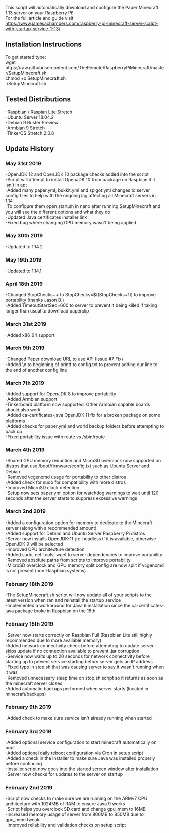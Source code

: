 This script will automatically download and configure the Paper Minecraft 1.13 server on your Raspberry Pi!<br>
For the full article and guide visit https://www.jamesachambers.com/raspberry-pi-minecraft-server-script-with-startup-service-1-13/<br>
<h2>Installation Instructions</h2>
To get started type:<br>
wget https://raw.githubusercontent.com/TheRemote/RaspberryPiMinecraft/master/SetupMinecraft.sh<br>
chmod +x SetupMinecraft.sh<br>
./SetupMinecraft.sh<br>
<h2>Tested Distributions</h2>
-Raspbian / Raspian Lite Stretch<br>
-Ubuntu Server 18.04.2<br>
-Debian 9 Buster Preview<br>
-Armbian 9 Stretch<br>
-TinkerOS Stretch 2.0.8<br>
<h2>Update History</h2>
<h3>May 31st 2019</h3>
-OpenJDK 12 and OpenJDK 10 package checks added into the script<br>
-Script will attempt to install OpenJDK 10 from package on Raspbian if it isn't in apt<br>
-Added many paper.yml, bukkit.yml and spigot.yml changes to server config files to help with the ongoing lag affecting all Minecraft servers in 1.14<br>
-To configure them open start.sh in nano after running SetupMinecraft and you will see the different options and what they do<br>
-Updated Java certificates installer link<br>
-Fixed bug where changing GPU memory wasn't being applied<br>
<h3>May 30th 2019</h3>
-Updated to 1.14.2<br>
<h3>May 19th 2019</h3>
-Updated to 1.14.1<br>
<h3>April 18th 2019</h3>
-Changed StopChecks++ to StopChecks=$((StopChecks+1)) to improve portability (thanks Jason B.)<br>
-Added TimeoutStartSec=600 to server to prevent it being killed if taking longer than usual to download paperclip<br>
<h3>March 31st 2019</h3>
-Added x86_64 support<br>
<h3>March 9th 2019</h3>
-Changed Paper download URL to use API (Issue #7 Fix)<br>
-Added \n to beginning of printf to config.txt to prevent adding our line to the end of another config line<br>
<h3>March 7th 2019</h3>
-Added support for OpenJDK 8 to improve portability<br>
-Added Armbian support<br>
-Tinkerboard platform now supported.  Other Armbian capable boards should also work<br>
-Added ca-certificates-java OpenJDK 11 fix for a broken package on some platforms<br>
-Added checks for paper.yml and world backup folders before attempting to back up<br>
-Fixed portability issue with route vs /sbin/route<br>
<h3>March 4th 2019</h3>
-Shared GPU memory reduction and MicroSD overclock now supported on distros that use /boot/firmware/config.txt such as Ubuntu Server and Debian<br>
-Removed vcgencmd usage for portability to other distros<br>
-Added check for sudo for compatibility with more distros<br>
-Improved MicroSD clock detection<br>
-Setup now sets paper.yml option for watchdog warnings to wait until 120 seconds after the server starts to suppress excessive warnings<br>
<h3>March 2nd 2019</h3>
-Added a configuration option for memory to dedicate to the Minecraft server (along with a recommended amount)<br>
-Added support for Debian and Ubuntu Server Raspberry Pi distros<br>
-Server now installs OpenJDK-11-jre-headless if it is available, otherwise OpenJDK 9 will be selected<br>
-Improved CPU architecture detection<br>
-Added sudo, net-tools, wget to server dependencies to improve portability<br>
-Removed absolute paths from scripts to improve portability<br>
-MicroSD overclock and GPU memory split config are now split if vcgencmd is not present (non-Raspbian systems)<br>
<h3>February 18th 2019</h3>
-The SetupMinecraft.sh script will now update all of your scripts to the latest version when ran and reinstall the startup service<br>
-Implemented a workaround for Java 9 installation since the ca-certificates-java package broke in Raspbian on the 16th<br>
<h3>February 15th 2019</h3>
-Server now starts correctly on Raspbian Full (Raspbian Lite still highly recommended due to more available memory)<br>
-Added network connectivity check before attempting to update server - skips update if no connection available to prevent .jar corruption<br>
-Service now waits up to 20 seconds for network connectivity before starting up to prevent service starting before server gets an IP address<br>
-Fixed typo in stop.sh that was causing server to say it wasn't running when it was<br>
-Removed unnecessary sleep time on stop.sh script so it returns as soon as the minecraft server closes<br>
-Added automatic backups performed when server starts (located in minecraft/backups)<br>
<h3>February 9th 2019</h3>
-Added check to make sure service isn't already running when started<br>
<h3>February 3rd 2019</h3>
-Added optional service configuration to start minecraft automatically on boot<br>
-Added optional daily reboot configuration via Cron in setup script<br>
-Added a check in the installer to make sure Java was installed properly before continuing<br>
-Installer script now goes into the started screen window after installation<br>
-Server now checks for updates to the server on startup<br>
<h3>February 2nd 2019</h3>
-Script now checks to make sure we are running on the ARMv7 CPU architecture with 1024MB of RAM to ensure Java 9 works<br>
-Script helps you overclock SD card and change gpu_mem to 16MB<br>
-Increased memory usage of server from 800MB to 850MB due to gpu_mem tweak<br>
-Improved reliability and validation checks on setup script<br>